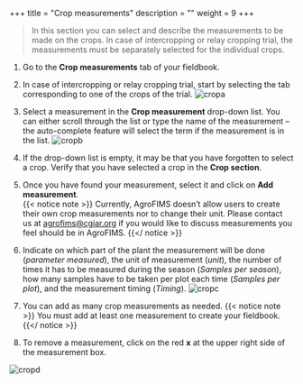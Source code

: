 +++
title = "Crop measurements"
description = ""
weight = 9
+++

> In this section you can select and describe the measurements to be made on the crops. In case of intercropping or relay cropping trial, the measurements must be separately selected for the individual crops.


1. Go to the **Crop measurements** tab of your fieldbook.

2. In case of intercropping or relay cropping trial, start by selecting the tab corresponding to one of the crops of the trial.
![cropa](https://agrofims.github.io/helpdocs/images/cropa.png)


3. Select a measurement in the **Crop measurement** drop-down list.    You can either scroll through the list or type the name of the measurement – the auto-complete feature will select the term if the measurement is in the list. 
![cropb](https://agrofims.github.io/helpdocs/images/cropb.png)


4.	If the drop-down list is empty, it may be that you have forgotten to select a crop. Verify that you have selected a crop in the **Crop section**.
5.	Once you have found your measurement, select it and click on **Add measurement**.  
{{< notice note >}}
Currently, AgroFIMS doesn’t allow users to create their own crop measurements nor to change their unit. Please contact us at agrofims@cgiar.org if you would like to discuss measurements you feel should be in AgroFIMS. 
{{</ notice >}}

6.	Indicate on which part of the plant the measurement will be done (*parameter measured*), the unit of measurement (*unit*), the number of times it has to be measured during the season (*Samples per season*), how many samples have to be taken per plot each time (*Samples per plot*), and the measurement timing (*Timing*). 
![cropc](https://agrofims.github.io/helpdocs/images/cropc.png)


7.	You can add as many crop measurements as needed. 
{{< notice note >}}
You must add at least one measurement to create your fieldbook.
{{</ notice >}}

8. To remove a measurement, click on the red **x** at the upper right side of the measurement box.

![cropd](https://agrofims.github.io/helpdocs/images/cropd.png)


